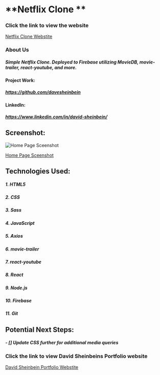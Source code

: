 # **Netflix Clone **

### Click the link to view the website

[Netflix Clone Webstite](https://neflix-clone-ds.web.app/)

### About Us

##### Simple Netflix Clone. Deployed to Firebase utilizing MovieDB, movie-trailer, react-youtube, and more.

#### Project Work:

##### https://github.com/davesheinbein

#### LinkedIn:

##### https://www.linkedin.com/in/david-sheinbein/

## Screenshot:

![Home Page Sceenshot](screenshots/netflixCloneScreenshot.png)

[Home Page Sceenshot](https://imgur.com/JJOS0gh)

## Technologies Used:

##### 1. HTML5

##### 2. CSS

##### 3. Sass

##### 4. JavaScript

##### 5. Axios

##### 6. movie-trailer

##### 7. react-youtube

##### 8. React

##### 9. Node.js

##### 10. Firebase

##### 11. Git

## Potential Next Steps:

##### - [] Update CSS further for additional media queries

### Click the link to view David Sheinbeins Portfolio website

[David Sheinbein Portfolio Webstite](http://www.davidsheinbeinportfolio.com/)
